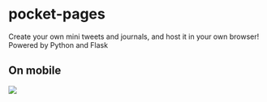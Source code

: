 # pocket-pages
Create your own mini tweets and journals, and host it in your own browser! Powered by Python and Flask

## On mobile
![](assets/)
